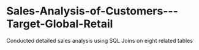 # Sales-Analysis-of-Customers---Target-Global-Retail
Conducted detailed sales analysis using SQL Joins on eight related tables
